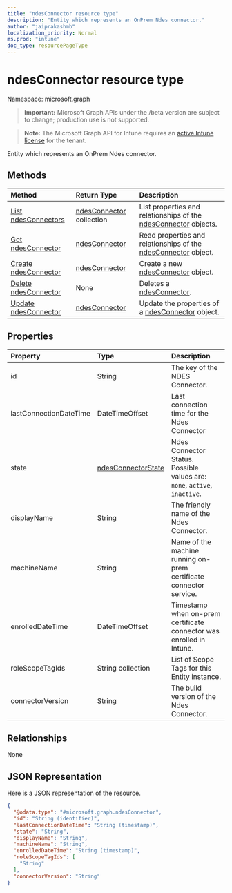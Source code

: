 ```yaml
---
title: "ndesConnector resource type"
description: "Entity which represents an OnPrem Ndes connector."
author: "jaiprakashmb"
localization_priority: Normal
ms.prod: "intune"
doc_type: resourcePageType
---
```


# ndesConnector resource type

Namespace: microsoft.graph

> **Important:** Microsoft Graph APIs under the /beta version are subject to change; production use is not supported.

> **Note:** The Microsoft Graph API for Intune requires an [active Intune license](https://go.microsoft.com/fwlink/?linkid=839381) for the tenant.

Entity which represents an OnPrem Ndes connector.

## Methods
|Method|Return Type|Description|
|:---|:---|:---|
|[List ndesConnectors](../api/intune-deviceconfig-ndesconnector-list.md)|[ndesConnector](../resources/intune-deviceconfig-ndesconnector.md) collection|List properties and relationships of the [ndesConnector](../resources/intune-deviceconfig-ndesconnector.md) objects.|
|[Get ndesConnector](../api/intune-deviceconfig-ndesconnector-get.md)|[ndesConnector](../resources/intune-deviceconfig-ndesconnector.md)|Read properties and relationships of the [ndesConnector](../resources/intune-deviceconfig-ndesconnector.md) object.|
|[Create ndesConnector](../api/intune-deviceconfig-ndesconnector-create.md)|[ndesConnector](../resources/intune-deviceconfig-ndesconnector.md)|Create a new [ndesConnector](../resources/intune-deviceconfig-ndesconnector.md) object.|
|[Delete ndesConnector](../api/intune-deviceconfig-ndesconnector-delete.md)|None|Deletes a [ndesConnector](../resources/intune-deviceconfig-ndesconnector.md).|
|[Update ndesConnector](../api/intune-deviceconfig-ndesconnector-update.md)|[ndesConnector](../resources/intune-deviceconfig-ndesconnector.md)|Update the properties of a [ndesConnector](../resources/intune-deviceconfig-ndesconnector.md) object.|

## Properties
|Property|Type|Description|
|:---|:---|:---|
|id|String|The key of the NDES Connector.|
|lastConnectionDateTime|DateTimeOffset|Last connection time for the Ndes Connector|
|state|[ndesConnectorState](../resources/intune-deviceconfig-ndesconnectorstate.md)|Ndes Connector Status. Possible values are: `none`, `active`, `inactive`.|
|displayName|String|The friendly name of the Ndes Connector.|
|machineName|String|Name of the machine running on-prem certificate connector service.|
|enrolledDateTime|DateTimeOffset|Timestamp when on-prem certificate connector was enrolled in Intune.|
|roleScopeTagIds|String collection|List of Scope Tags for this Entity instance.|
|connectorVersion|String|The build version of the Ndes Connector.|

## Relationships
None

## JSON Representation
Here is a JSON representation of the resource.
<!-- {
  "blockType": "resource",
  "keyProperty": "id",
  "@odata.type": "microsoft.graph.ndesConnector"
}
-->
``` json
{
  "@odata.type": "#microsoft.graph.ndesConnector",
  "id": "String (identifier)",
  "lastConnectionDateTime": "String (timestamp)",
  "state": "String",
  "displayName": "String",
  "machineName": "String",
  "enrolledDateTime": "String (timestamp)",
  "roleScopeTagIds": [
    "String"
  ],
  "connectorVersion": "String"
}
```
